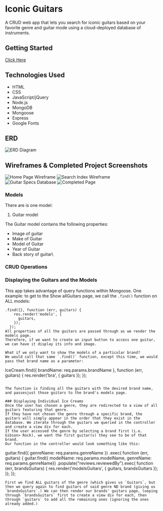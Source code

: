 # Iconic Guitars
A CRUD web app that lets you search for iconic guitars based on your favorite genre and guitar mode using a cloud-deployed database of instruments. 
## Getting Started
[
Click Here](https://iconicGuitars.herokuapp.com/)

## Technologies Used
* HTML
* CSS
* JavaScript/jQuery
* Node.js
* MongoDB
* Mongoose
* Express
* Google Fonts

## ERD
![ERD Diagram](https://trello.com/c/RD4TImtb/13-erd-chartpng)
## Wireframes & Completed Project Screenshots
![Home Page Wireframe]()
![Search Index Wireframe]()
![Guitar Specs Database ]()
![Completed Page]()

### Models
There are is one model:
1. Guitar model

The Guitar model contains the following properties:
* Image of guitar
* Make of Guitar
* Model of Guitar
* Year of Guitar
* Back story of guitar\

### CRUD Operations
### Displaying the Guitars and the Models
This app takes advantage of query functions within Mongoose.
One example: to get to the Show allGuitars page, we call the `.find()` function on ALL models:
```
.find({}, function (err, guitars) {
    res.render('models', {
      guitars,
    });
  });
All properties of all the guitars are passed through as we render the models page.
Therefore, if we want to create an input button to access one guitar, we can have it display its info and image.

What if we only want to show the models of a particular brand?
We would call that same `.find()` function, except this time, we would pass that brand name as a parameter:
```
IceCream.find({ brandName: req.params.brandName }, function (err, guitars) {
    res.render('bra', {
      guitars
    });
  });
```
 
The function is finding all the guitars with the desired brand name, and passesjust those guitars to the brand's models page.

### Displaying Individual Ice Creams
Once the user has chosen a genre, they are redirected to a view of all guitars featuring that genre.
If they have not chosen the genre through a specific brand, the guitars will simply appear in the order that they exist in the database. We iterate through the guitars we queried in the controller and create a view div for each.
If the user accessed the genre by selecting a brand first (i.e. Gibson> Rock), we want the first guitar(s) they see to be of that brand.
Our function in the controller would look something like this:
```
guitar.find({ genreName: req.params.genreName })
.exec( function (err, guitars) {
      guitar.find({ modelName: req.params.modelName, genreName: req.params.genreName})
      .populate("reviews.reviewedBy").exec( function (err, brandsGuitars) {
        res.render('modelsGuitars', {
          guitars,
          brandsGuitars
        });
    });
});
```
First we find ALL guitars of the genre (which gives us `Guitars`, but then we query again to find guitars of said genre ND brand (giving us `brandsGuitars`.) We can then render our brands' guitars page, looping through `brandsGuitars` first to create a view div for each, then through `guitars` to add all the remaining ones (ignoring the ones already added.)

